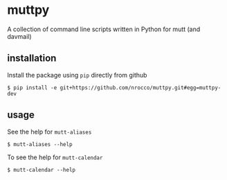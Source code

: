 muttpy
======

A collection of command line scripts written in Python for mutt (and davmail)


installation
------------

Install the package using `pip` directly from github

    $ pip install -e git+https://github.com/nrocco/muttpy.git#egg=muttpy-dev


usage
-----

See the help for `mutt-aliases`

    $ mutt-aliases --help


To see the help for `mutt-calendar`

    $ mutt-calendar --help

